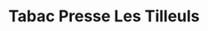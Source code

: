 ---
title: "Tabac Presse Les Tilleuls"
url: /besancon/tabac-presse-les-tilleuls/
shop: marchand de journaux
---